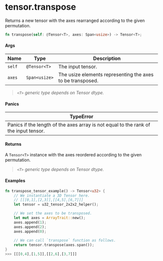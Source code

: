 # tensor.transpose

Returns a new tensor with the axes rearranged according to the given permutation.

```rust
fn transpose(self: @Tensor<T>, axes: Span<usize>) -> Tensor<T>;
```

#### Args

| Name   | Type          | Description                                                |
| ------ | ------------- | ---------------------------------------------------------- |
| `self` | `@Tensor<T>`  | The input tensor.                                          |
| `axes` | `Span<usize>` | The usize elements representing the axes to be transposed. |

> _`<T>` generic type depends on Tensor dtype._

#### Panics

| TypeError                                                                            |
| ------------------------------------------------------------------------------------ |
| Panics if the length of the axes array is not equal to the rank of the input tensor. |

#### Returns

A `Tensor<T>` instance with the axes reordered according to the given permutation.

> _`<T>` generic type depends on Tensor dtype._

#### Examples

```rust
fn transpose_tensor_example() -> Tensor<u32> {
    // We instantiate a 3D Tensor here.
    // [[[0,1],[2,3]],[[4,5],[6,7]]]
    let tensor = u32_tensor_2x2x2_helper();

    // We set the axes to be transposed.
    let mut axes = ArrayTrait::new();
    axes.append(1);
    axes.append(2);
    axes.append(0);
		
    // We can call `transpose` function as follows.
    return tensor.transpose(axes.span());
}
>>> [[[0,4],[1,5]],[[2,6],[3,7]]]
```
